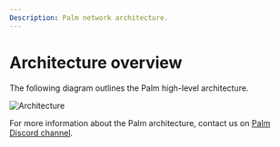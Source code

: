 ```yaml
---
Description: Palm network architecture.
---
```


# Architecture overview

The following diagram outlines the Palm high-level architecture.

![Architecture](../Images/Architecture2.png)

For more information about the Palm architecture, contact us on [Palm Discord channel](https://discord.com/invite/3Jn7vSHXbZ).
